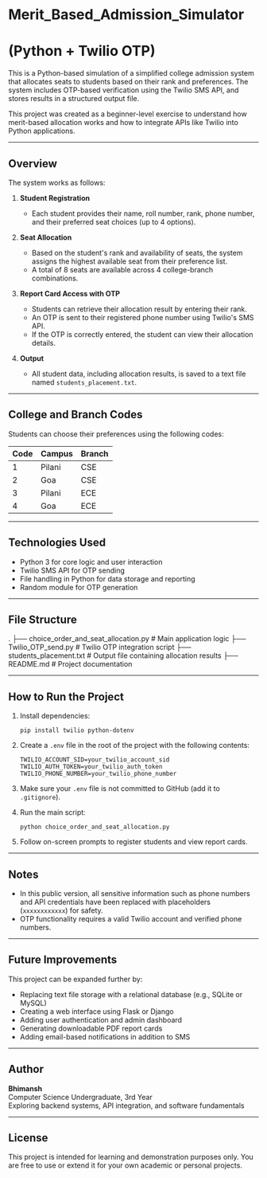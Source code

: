 # Merit_Based_Admission_Simulator

# (Python + Twilio OTP)

This is a Python-based simulation of a simplified college admission system that allocates seats to students based on their rank and preferences. The system includes OTP-based verification using the Twilio SMS API, and stores results in a structured output file.

This project was created as a beginner-level exercise to understand how merit-based allocation works and how to integrate APIs like Twilio into Python applications.

---

## Overview

The system works as follows:

1. **Student Registration**
   - Each student provides their name, roll number, rank, phone number, and their preferred seat choices (up to 4 options).

2. **Seat Allocation**
   - Based on the student's rank and availability of seats, the system assigns the highest available seat from their preference list.
   - A total of 8 seats are available across 4 college-branch combinations.

3. **Report Card Access with OTP**
   - Students can retrieve their allocation result by entering their rank.
   - An OTP is sent to their registered phone number using Twilio's SMS API.
   - If the OTP is correctly entered, the student can view their allocation details.

4. **Output**
   - All student data, including allocation results, is saved to a text file named `students_placement.txt`.

---

## College and Branch Codes

Students can choose their preferences using the following codes:

| Code | Campus  | Branch |
|------|---------|--------|
| 1    | Pilani  | CSE    |
| 2    | Goa     | CSE    |
| 3    | Pilani  | ECE    |
| 4    | Goa     | ECE    |

---

## Technologies Used

- Python 3 for core logic and user interaction
- Twilio SMS API for OTP sending
- File handling in Python for data storage and reporting
- Random module for OTP generation

---

## File Structure

.
├── choice_order_and_seat_allocation.py   # Main application logic
├── Twilio_OTP_send.py                    # Twilio OTP integration script
├── students_placement.txt                # Output file containing allocation results
├── README.md                             # Project documentation

---

## How to Run the Project

1. Install dependencies:
   ```
   pip install twilio python-dotenv
   ```

2. Create a `.env` file in the root of the project with the following contents:

   ```
   TWILIO_ACCOUNT_SID=your_twilio_account_sid
   TWILIO_AUTH_TOKEN=your_twilio_auth_token
   TWILIO_PHONE_NUMBER=your_twilio_phone_number
   ```

3. Make sure your `.env` file is not committed to GitHub (add it to `.gitignore`).

4. Run the main script:
   ```
   python choice_order_and_seat_allocation.py
   ```

5. Follow on-screen prompts to register students and view report cards.

---

## Notes

- In this public version, all sensitive information such as phone numbers and API credentials have been replaced with placeholders (`xxxxxxxxxxxx`) for safety.
- OTP functionality requires a valid Twilio account and verified phone numbers.

---

## Future Improvements

This project can be expanded further by:

- Replacing text file storage with a relational database (e.g., SQLite or MySQL)
- Creating a web interface using Flask or Django
- Adding user authentication and admin dashboard
- Generating downloadable PDF report cards
- Adding email-based notifications in addition to SMS

---

## Author

**Bhimansh**  
Computer Science Undergraduate, 3rd Year  
Exploring backend systems, API integration, and software fundamentals

---

## License

This project is intended for learning and demonstration purposes only. You are free to use or extend it for your own academic or personal projects.
